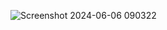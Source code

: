 ![Screenshot 2024-06-06 090322](https://github.com/Sandaluthushan20/Factory-Method/assets/108582011/fb6b967f-99e1-4d89-8ec1-d6fb99d98c31)
